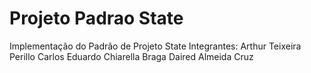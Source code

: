 # Projeto Padrao State
Implementação do Padrão de Projeto State
Integrantes: Arthur Teixeira Perillo
Carlos Eduardo Chiarella Braga
Daired Almeida Cruz
